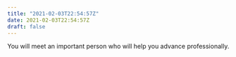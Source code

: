 ```yaml
---
title: "2021-02-03T22:54:57Z"
date: 2021-02-03T22:54:57Z
draft: false
---
```


You will meet an important person who will help you advance professionally.
